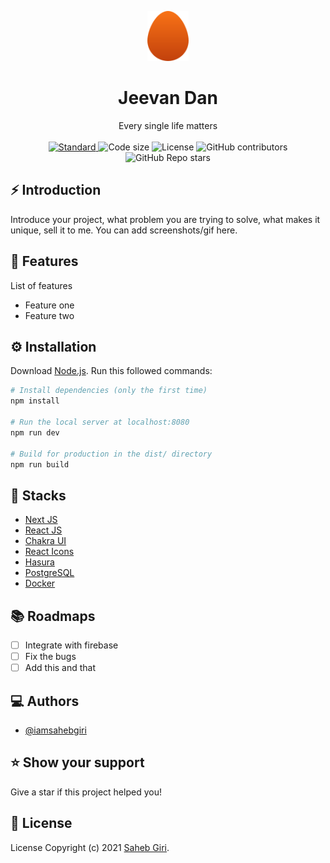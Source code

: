 <p align="center">
  <a href="https://jeevan-dan.vercel.app/">
    <img alt="Project logo" height="80" src="https://raw.githubusercontent.com/iamsahebgiri/jeevan-dan/main/web/public/favicon/jeevan-dan.svg">
  </a>
</p>
<h1 align="center">Jeevan Dan</h1>

<div align="center">
Every single life matters
</div>

<br />

<div align="center">
  <a href="https://standardjs.com">
    <img src="https://img.shields.io/badge/code%20style-standard-brightgreen.svg?style=flat-square"
      alt="Standard" />
  </a>
  
  <img src="https://img.shields.io/github/languages/code-size/iamsahebgiri/jeevan-dan?style=flat-square" alt="Code size" />

  <img src="https://img.shields.io/github/license/iamsahebgiri/jeevan-dan?style=flat-square" alt="License" />

  <img alt="GitHub contributors" src="https://img.shields.io/github/contributors/iamsahebgiri/jeevan-dan?style=flat-square">

  <img alt="GitHub Repo stars" src="https://img.shields.io/github/stars/iamsahebgiri/jeevan-dan?style=social">
</div>

## ⚡️ Introduction

Introduce your project, what problem you are trying to solve, what makes it unique, sell it to me. You can add screenshots/gif here.

## 🎯 Features

List of features

- Feature one
- Feature two

## ⚙️ Installation

Download [Node.js](https://nodejs.org/en/download/).
Run this followed commands:

```bash
# Install dependencies (only the first time)
npm install

# Run the local server at localhost:8080
npm run dev

# Build for production in the dist/ directory
npm run build
```

## 🌱 Stacks

- [Next JS](https://nextjs.org/)
- [React JS](https://reactjs.org/)
- [Chakra UI](https://chakra-ui.com/)
- [React Icons](https://react-icons.github.io/react-icons/)
- [Hasura](https://hasura.io/)
- [PostgreSQL](https://www.postgresql.org/)
- [Docker](https://www.docker.com/)

## 📚️ Roadmaps

- [ ] Integrate with firebase
- [ ] Fix the bugs
- [ ] Add this and that

## ‎‍💻 Authors

- [@iamsahebgiri](https://github.com/iamsahebgiri)

## ⭐️ Show your support

Give a star if this project helped you!

## 📃️ License

 License Copyright (c) 2021 [Saheb Giri](https://github.com/iamsahebgiri).
